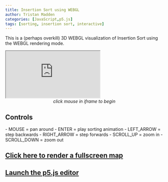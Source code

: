 ```yaml
---
title: Insertion Sort using WEBGL
author: Tristan Madden
categories: [JavaScript,p5.js]
tags: [sorting, insertion sort, interactive]
---
```

This is a (perhaps overkill) 3D WEBGL visualization of Insertion Sort using the WEBGL rendering mode.

<div class="iframe-wrapper-1-1">
    <iframe src="https://editor.p5js.org/Berkanan/full/ND4PVEivz"></iframe>
</div>
<center><em>click mouse in iframe to begin</em></center>
<h2>Controls</h2>
- MOUSE = pan around
- ENTER = play sorting animation
- LEFT_ARROW = step backwards
- RIGHT_ARROW = step forwards
- SCROLL_UP = zoom in
- SCROLL_DOWN = zoom out
<h2><a href="https://editor.p5js.org/Berkanan/full/ND4PVEivz" target="_blank">Click here to render a fullscreen map</a>
</h2>
<h2><a href="https://editor.p5js.org/Berkanan/sketches/ND4PVEivz" target="_blank">Launch the p5.js editor</a></h2>